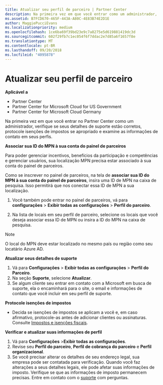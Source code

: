 ```yaml
---
title: Atualizar seu perfil de parceiro | Partner Center
description: Na primeira vez em que você entrar como um administrador, verifique se seus detalhes de suporte estão corretos, arquive isenções de impostos se apropriado e examine as informações de contato em seus perfis.
ms.assetid: B7FCD670-465F-443A-A80C-4E83B74E2D1E
author: MaggiePucciEvans
ms.localizationpriority: medium
ms.openlocfilehash: 1ce6ba69f39bd23e9c7a8275e5d619881419dc3d
ms.sourcegitcommit: 602f29fb7c1ec054f6f7ddac2e7d85a6f1657f8e
ms.translationtype: MT
ms.contentlocale: pt-BR
ms.lasthandoff: 09/20/2018
ms.locfileid: "4095878"
---
```

# <a name="update-your-partner-profile"></a>Atualizar seu perfil de parceiro

**Aplicável a**

-  Partner Center
-  Partner Center for Microsoft Cloud for US Government
-  Partner Center for Microsoft Cloud Germany

Na primeira vez em que você entrar no Partner Center como um administrador, verifique se seus detalhes de suporte estão corretos, protocole isenções de impostos se apropriado e examine as informações de contato em seus perfis.


**Associar sua ID do MPN à sua conta do painel de parceiros**

Para poder gerenciar incentivos, benefícios da participação e competências e gerenciar usuários, sua localização MPN precisa estar associado à sua conta do painel de parceiros.

Como se inscrever no painel de parceiros, na tela de **associar sua ID do MPN à sua conta do painel de parceiros**, insira uma ID de MPN na caixa de pesquisa. Isso permitirá que nos conectar essa ID de MPN a sua localização.

1. Você também pode entrar no painel de parceiros, vá para **configurações** &gt; **Exibir todas as configurações** &gt; **Perfil do parceiro**.

2. Na lista de locais em seu perfil de parceiro, selecione os locais que você deseja associar essa ID de MPN ou insira a ID do MPN na caixa de pesquisa.

>[!Note]
>O local do MPN deve estar localizado no mesmo país ou região como seu locatário Azure AD. 


**Atualizar seus detalhes de suporte** 

1.  Vá para **Configurações** &gt; **Exibir todas as configurações** &gt; **Perfil do Parceiro**.
2.  Na seção **Suporte**, selecione **Atualizar**.
3.  Se algum cliente seu entrar em contato com a Microsoft em busca de suporte, ela o encaminhará para o site, o email e informações de contato que você incluir em seu perfil de suporte.

**Protocole isenções de impostos**

-   Decida se isenções de impostos se aplicam a você e, em caso afirmativo, protocole-as antes de adicionar clientes ou assinaturas. Consulte [Impostos e isenções fiscais](tax-and-tax-exemptions.md).

**Verificar e atualizar suas informações de perfil**

1.  Vá para **Configurações** &gt;**Exibir todas as configurações**. 
2.  Revise seu **Perfil do parceiro**, **Perfil de cobrança do parceiro** e **Perfil organizacional**.
3.  Se você precisar alterar os detalhes de seu endereço legal, sua empresa pode ser contatada para verificação. Quando você faz alterações a seus detalhes legais, ele pode afetar suas informações de imposto. Verifique se que as informações de imposto permanecem precisas. Entre em contato com o [suporte](https://partner.microsoft.com/support/contact-support) com perguntas.

 

 



